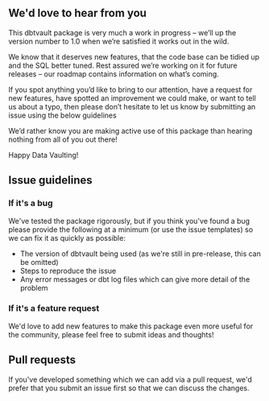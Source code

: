 ## We'd love to hear from you

This dbtvault package is very much a work in progress – we’ll up the version number to 1.0 when we’re satisfied it 
works out in the wild.

We know that it deserves new features, that the code base can be tidied up and the SQL better tuned. 
Rest assured we’re working on it for future releases – our roadmap contains information on what’s coming.

If you spot anything you’d like to bring to our attention, have a request for new features, 
have spotted an improvement we could make, or want to tell us about a typo, then please don’t hesitate to let us know 
by submitting an issue using the below guidelines

We’d rather know you are making active use of this package than hearing nothing from all of you out there!

Happy Data Vaulting!

## Issue guidelines

### If it's a bug
We've tested the package rigorously, but if you think you've found a bug please provide the following 
at a minimum (or use the issue templates) so we can fix it as quickly as possible:

- The version of dbtvault being used (as we're still in pre-release, this can be omitted)
- Steps to reproduce the issue
- Any error messages or dbt log files which can give more detail of the problem

### If it's a feature request
We'd love to add new features to make this package even more useful for the community,
please feel free to submit ideas and thoughts!

## Pull requests
If you've developed something which we can add via a pull request, we'd prefer that you submit an issue first
so that we can discuss the changes.